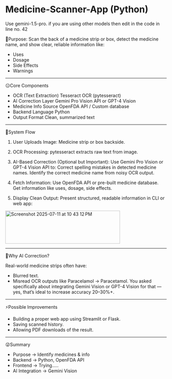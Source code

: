 # **Medicine-Scanner-App (Python)**

Use gemini-1.5-pro. if you are using other models then edit in the code in line no. 42

💁Purpose:
Scan the back of a medicine strip or box, detect the medicine name, and show clear, reliable information like:

- Uses
- Dosage
- Side Effects
- Warnings

------------------------------------------------------------------------------------------------------------------------------------------------

😑Core Components

- OCR (Text Extraction)	Tesseract OCR (pytesseract)
- AI Correction Layer	Gemini Pro Vision API or GPT-4 Vision
- Medicine Info Source	OpenFDA API / Custom database
- Backend Language	Python
- Output Format	Clean, summarized text

--------------------------------------------------------------------------------------------------------------------------------------------------

🫠System Flow

1. User Uploads Image:
Medicine strip or box backside.

2. OCR Processing:
pytesseract extracts raw text from image.

3. AI-Based Correction (Optional but Important):
Use Gemini Pro Vision or GPT-4 Vision API to:
Correct spelling mistakes in detected medicine names.
Identify the correct medicine name from noisy OCR output.

4. Fetch Information:
Use OpenFDA API or pre-built medicine database.
Get information like uses, dosage, side effects.

5. Display Clean Output:
Present structured, readable information in CLI or web app:

<img width="358" height="103" alt="Screenshot 2025-07-11 at 10 43 12 PM" src="https://github.com/user-attachments/assets/7b7e7ea7-670d-4ac6-af33-1814833635d8" />


-------------------------------------------------------------------------------------------------------------------------------------------------------

🙈Why AI Correction?

Real-world medicine strips often have:

- Blurred text.
- Misread OCR outputs like Paracelamol → Paracetamol.
You asked specifically about integrating Gemini Vision or GPT-4 Vision for that — yes, that’s ideal to increase accuracy 20–30%+.

------------------------------------------------------------------------------------------------------------------------------------------

⚡️Possible Improvements

- Building a proper web app using Streamlit or Flask.
- Saving scanned history.
- Allowing PDF downloads of the result.


------------------------------------------------------------------------------------------------------------------------------------------

 😜Summary 
 - Purpose -> Identify medicines & info
 - Backend -> Python, OpenFDA API
 - Frontend -> Trying.....
 - AI Integration -> Gemini Vision

